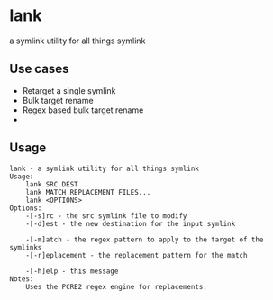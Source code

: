 # lank
a symlink utility for all things symlink

## Use cases
 - Retarget a single symlink
 - Bulk target rename
 - Regex based bulk target rename
 -
## Usage

```
lank - a symlink utility for all things symlink
Usage:
    lank SRC DEST
    lank MATCH REPLACEMENT FILES...
    lank <OPTIONS>
Options:
    -[-s]rc - the src symlink file to modify
    -[-d]est - the new destination for the input symlink

    -[-m]atch - the regex pattern to apply to the target of the symlinks
    -[-r]eplacement - the replacement pattern for the match

    -[-h]elp - this message
Notes:
    Uses the PCRE2 regex engine for replacements.
```
